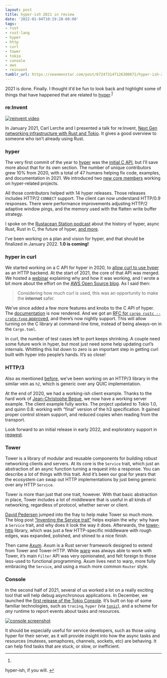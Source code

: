 ```yaml
---
layout: post
title: hyper-ish 2021 in review
date: '2022-01-04T10:19:28-08:00'
tags:
- rust
- rust-lang
- hyper
- http
- curl
- tower
- tokio
- console
- aws
- reinvent
tumblr_url: https://seanmonstar.com/post/672473147126300672/hyper-ish-2021-in-review
---
```

2021 is done. Finally. I thought it’d be fun to look back and highlight some of things that have happened that are related to [hyper](https://hyper.rs).<sup id="fnref:1"><a href="#fn:1" class="footnote-ref" role="doc-noteref">1</a></sup>

### re:Invent

[![reinvent video](https://i.imgur.com/dKt54sN.png)](https://youtu.be/MZyleK8elPk)

In January 2021, Carl Lerche and I presented a talk for re:Invent, [Next Gen networking infrastructure with Rust and Tokio](https://youtu.be/MZyleK8elPk). It gives a good overview to someone who isn’t already using Rust.

### hyper

The very first commit of the year to [hyper](https://hyper.rs) was the [initial C API](https://github.com/hyperium/hyper/pull/2278), but I’ll save more about that for its own section. The number of unique contributors grew 10% from 2020, with a total of 47 humans helping fix code, examples, and documentation in 2021. We introduced two [new core members](https://hyper.rs/blog/2021/05/06/welcome-anthony-ramine/) working on hyper-related projects.

All those contributors helped with 14 hyper releases. Those releases includes HTTP/2 `CONNECT` support. The client can now understand HTTP/0.9 responses. There were performance improvements adjusting HTTP/2 adaptive window pings, and the memory used with the flatten write buffer strategy.

I spoke on the [Rustacean Station podcast](https://rustacean-station.org/episode/045-sean-arthur/) about the history of hyper, async Rust, Rust in C, the future of hyper, [and more](https://seanmonstar.com/2022/07/28/2021-11-09-podcast-hyper-on-the-rustacean-station.html).

I’ve been working on a plan and vision for hyper, and that should be finalized in January 2022. **1.0 is coming!**

### hyper in curl

We started working on a C API for hyper in 2020, to [allow curl to use hyper](https://daniel.haxx.se/blog/2020/10/09/rust-in-curl-with-hyper/) as an HTTP backend. At the start of 2021, the core of that API was merged. We hosted a [webinar](https://youtu.be/okGUxW_i9yk) explaining why and how it was working, and I wrote a bit more about the effort on the [AWS Open Source blog](https://aws.amazon.com/blogs/opensource/how-using-hyper-in-curl-can-help-make-the-internet-safer/). As I said then:

> Considering how much curl is used, this was an opportunity to make the **internet** safer.

We’ve since added a few more features and knobs to the C API of hyper. The [documentation](https://docs.rs/hyper/latest/hyper/ffi/) is now rendered. And we got an [RFC for `cargo rustc --crate-type` approved](https://github.com/rust-lang/rfcs/pull/3180), and there’s now nightly support. This will allow turning on the C library at command-line time, instead of being always-on in the `Cargo.toml`.

In curl, the number of test cases left to port keeps shrinking. A couple need some future work in hyper, but most just need some help updating curl’s internals. Whittling this list down to zero is an important step in getting curl built with hyper into people’s hands. It’s so close!

### HTTP/3

Also as mentioned [before](https://seanmonstar.com/2022/07/28/2020-12-23-hyper-v014.html), we’ve been working on an HTTP/3 library in the similar vein as `h2`, which is generic over any QUIC implementation.

At the end of 2020, we had a working-ish client example. Thanks to the hard work of [Jean-Christophe Begue](https://github.com/stammw), we now have a working server example. The client example fully works. The project updated to Tokio 1.0, and quinn 0.8: working with “final” version of the h3 specification. It gained proper control stream support, and reduced copies when reading from the transport.

Look forward to an initial release in early 2022, and exploratory support in [reqwest](https://crates.io/crates/reqwest).

### Tower

Tower is a library of modular and reusable components for building robust networking clients and servers. At its core is the `Service` trait, which just an abstraction of an async function turning a request into a response. You can describe a _lot_ of things with this trait. And it’s been our goal for years that the ecosystem can swap out HTTP implementations by just being generic over any HTTP `Service`.

Tower is more than just that one trait, however. With that basic abstraction in place, Tower includes a lot of middleware that is useful in all kinds of networking, regardless of protocol, whether server or client.

[David Pedersen](https://github.com/davidpdrsn) jumped into the fray to help make Tower so much more. The blog post [“Inventing the Service trait”](https://tokio.rs/blog/2021-05-14-inventing-the-service-trait) helps explain the _why_: why have a `Service` trait, and why does it look the way it does. Afterwards, the [tower-http](https://tokio.rs/blog/2021-05-announcing-tower-http) library, which was just a few HTTP-specific middleware with rough edges, was expanded, polished, and shined to a nice finish.

Then came [Axum](https://tokio.rs/blog/2021-07-announcing-axum). Axum is a Rust server framework designed to extend from Tower and Tower-HTTP. While [warp](https://seanmonstar.com/2022/07/28/2018-08-01-warp.html) was always able to work with Tower, it’s main `Filter` API was very opinionated, and felt foreign to those less-used to functional programming. Axum lives next to warp, more fully embracing the `Service`, and using a much more common `Router` style.

### Console

In the second half of 2021, several of us worked a lot on a really exciting tool that will help debug asynchronous applications. In December, we launched the [first release of the Tokio Console](https://tokio.rs/blog/2021-12-announcing-tokio-console). It’s built on top of some familiar technologies, such as `tracing`, `hyper` (via [`tonic`](https://tokio.rs/blog/2021-07-tonic-0-5)), and a scheme for _any_ runtime to report events about tasks and resources.

[![console screenshot](https://raw.githubusercontent.com/tokio-rs/console/main/assets/warnings.png)](https://tokio.rs/blog/2021-12-announcing-tokio-console)

It should be especially useful for service developers, such as those using hyper for their server, as it will provide insight into how the async tasks and resources (mutexes, semaphores, channels, sockets, etc) are behaving. It can help find tasks that are stuck, or slow, or inefficient.

* * *

1. 

hyper-ish, if you will.&nbsp;[↩︎](#fnref:1)

